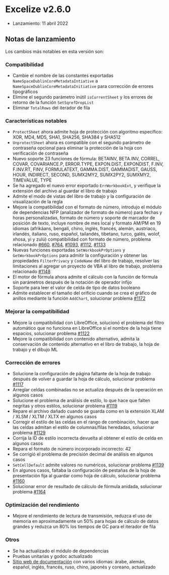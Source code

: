 # Excelize v2.6.0

* Lanzamiento: 11 abril 2022

## Notas de lanzamiento

Los cambios más notables en esta versión son:

### Compatibilidad

* Cambie el nombre de las constantes exportadas `NameSpaceDublinCoreMetadataIntiative` a `NameSpaceDublinCoreMetadataInitiative` para corrección de errores tipográficos
* Elimine el segundo parámetro inútil `isCurrentSheet` y los errores de retorno de la función `SetSqrefDropList`
* Eliminar `TotalRows` del iterador de fila

### Características notables

* `ProtectSheet` ahora admite hoja de protección con algoritmo específico: XOR, MD4, MD5, SHA1, SHA256, SHA384 y SHA512
* `UnprotectSheet` ahora es compatible con el segundo parámetro de contraseña opcional para eliminar la protección de la hoja con verificación de contraseña
* Nuevo soporte 23 funciones de fórmula: BETAINV, BETA.INV, CORREL, COVAR, COVARIANCE.P, ERROR.TYPE, EXPON.DIST, EXPONDIST, F.INV, F.INV.RT, FINV, FORMULATEXT, GAMMA.DIST, GAMMADIST, GAUSS, HOUR, INDIRECT, SECOND, SUMX2MY2, SUMX2PY2, SUMXMY2, TIMEVALUE, TYPE
* Se ha agregado el nuevo error exportado `ErrWorkbookExt`, y verifique la extensión del archivo al guardar el libro de trabajo
* Admite el modo de vistas del libro de trabajo y la configuración de visualización de la regla
* Mejore la compatibilidad con el formato de número, introdujo el módulo de dependencias NFP (analizador de formato de número) para fechas y horas personalizadas, formato de número y soporte de marcador de posición de texto, incluye nombre de mes local y formato AM/PM en 19 idiomas (afrikáans, bengalí, chino, inglés, francés, alemán, austriaco, irlandés, italiano, ruso, español, tailandés, tibetano, turco, galés, wolof, xhosa, yi y zulú) compatibilidad con formato de número, problema relacionado [#660](https://github.com/xuri/excelize/issues/660), [#764](https://github.com/xuri/excelize/issues/764), [#1093](https://github.com/xuri/excelize/issues/1093), [#1112](https://github.com/xuri/excelize/issues/1112), [#1133](https://github.com/xuri/excelize/issues/1133)
* Nuevas funciones exportadas `SetWorkbookPrOptions` y `GetWorkbookPrOptions` para admitir la configuración y obtener las propiedades `FilterPrivacy` y `CodeName` del libro de trabajo, resolver las limitaciones al agregar un proyecto de VBA al libro de trabajo, problema relacionado [#1148](https://github.com/xuri/excelize/issues/1148)
* El motor de fórmula ahora admite el cálculo con la función de fórmula sin parámetros después de la notación de operador infijo
* Soporte para leer el valor de celda de tipo de datos booleano
* Admite establecer el tamaño del orificio cuando se crea el gráfico de anillos mediante la función `AddChart`, solucionar problema [#1172](https://github.com/xuri/excelize/issues/1172)

### Mejorar la compatibilidad

* Mejore la compatibilidad con LibreOffice, solucionó el problema del filtro automático que no funciona en LibreOffice si el nombre de la hoja tiene espacios, solucionar problema [#1122](https://github.com/xuri/excelize/issues/1122)
* Mejore la compatibilidad con contenido alternativo, admita la conservación de contenido alternativo en el libro de trabajo, la hoja de trabajo y el dibujo ML

### Corrección de errores

* Solucione la configuración de página faltante de la hoja de trabajo después de volver a guardar la hoja de cálculo, solucionar problema [#1117](https://github.com/xuri/excelize/issues/1117)
* Arreglar celdas combinadas no se actualiza después de la operación en algunos casos
* Solucione el problema de análisis de estilo, lo que hace que falten negritas y otros estilos, solucionar problema [#1119](https://github.com/xuri/excelize/issues/1119)
* Repare el archivo dañado cuando se guarda como en la extensión XLAM / XLSM / XLTM / XLTX en algunos casos
* Corregir el estilo de las celdas en el rango de combinación, hacer que las celdas admitan el estilo de columnas/filas heredadas, solucionar problema [#1129](https://github.com/xuri/excelize/issues/1129)
* Corrija la ID de estilo incorrecta devuelta al obtener el estilo de celda en algunos casos
* Repara el formato de número incorporado incorrecto: 42
* Se corrigió el problema de precisión decimal de análisis en algunos casos
* `SetCellDefault` admite valores no numéricos, solucionar problema [#1139](https://github.com/xuri/excelize/issues/1139)
* En algunos casos, faltaba la configuración de pestañas de la hoja de presentación fija al guardar como hoja de cálculo, solucionar problema [#1160](https://github.com/xuri/excelize/issues/1160)
* Solucionar error de resultado de cálculo de fórmula anidada, solucionar problema [#1164](https://github.com/xuri/excelize/issues/1164)

### Optimización del rendimiento

* Mejore el rendimiento de lectura de transmisión, reduzca el uso de memoria en aproximadamente un 50% para hojas de cálculo de datos grandes y reduzca un 80% los tiempos de GC para el iterador de fila

### Otros

* Se ha actualizado el módulo de dependencias
* Pruebas unitarias y godoc actualizado
* [Sitio web de documentación](https://xuri.me/excelize) con varios idiomas: árabe, alemán, español, inglés, francés, ruso, chino, japonés y coreano, actualizado
